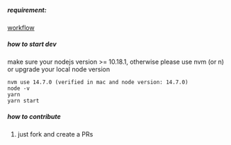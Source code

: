 ##### requirement:

[workflow](requirement/workflow.png)

##### how to start dev

make sure your nodejs version >= 10.18.1, otherwise please use nvm (or n) or upgrade your local node version

```shell
nvm use 14.7.0 (verified in mac and node version: 14.7.0)
node -v
yarn
yarn start
```

##### how to contribute

1. just fork and create a PRs
